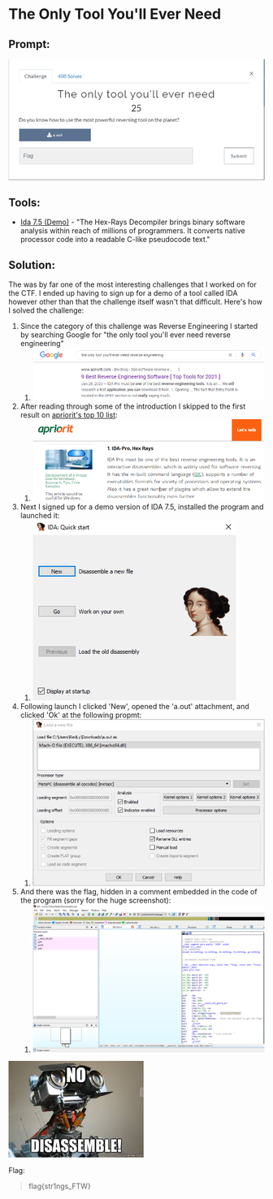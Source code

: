 # The Only Tool You'll Ever Need
## Prompt:
![TheOnlyToolYoullEverNeed](/images/the_only_tool_youll_ever_need_prompt.png)

## Tools:
- [Ida 7.5 (Demo)](https://www.hex-rays.com/products/decompiler/) - "The Hex-Rays Decompiler brings binary software analysis within reach of millions of programmers. It converts native processor code into a readable C-like pseudocode text."

## Solution:
The was by far one of the most interesting challenges that I worked on for the CTF. I ended up having to sign up for a demo of a tool called IDA however other than that the challenge itself wasn't that difficult. Here's how I solved the challenge:

1. Since the category of this challenge was Reverse Engineering I started by searching Google for "the only tool you'll ever need reverse engineering"
    1. ![TheOnlyToolYoullEverNeed1](/images/the_only_tool_youll_ever_need_1.png)
1. After reading through some of the introduction I skipped to the first result on [apriorit's top 10 list](https://www.apriorit.com/dev-blog/366-software-reverse-engineering-tools):
    1. ![TheOnlyToolYoullEverNeed2](/images/the_only_tool_youll_ever_need_2.png)
1. Next I signed up for a demo version of IDA 7.5, installed the program and launched it:
    1. ![TheOnlyToolYoullEverNeed3](/images/the_only_tool_youll_ever_need_3.png)
1. Following launch I clicked 'New', opened the 'a.out' attachment, and clicked 'Ok' at the following propmt:
    1. ![TheOnlyToolYoullEverNeed4](/images/the_only_tool_youll_ever_need_4.png)
1. And there was the flag, hidden in a comment embedded in the code of the program (sorry for the huge screenshot):
    1. ![TheOnlyToolYoullEverNeed5](/images/the_only_tool_youll_ever_need_5.png)

![TheOnlyToolYoullEverNeed6](/images/the_only_tool_youll_ever_need_6.png)

Flag:
> flag{str1ngs_FTW}